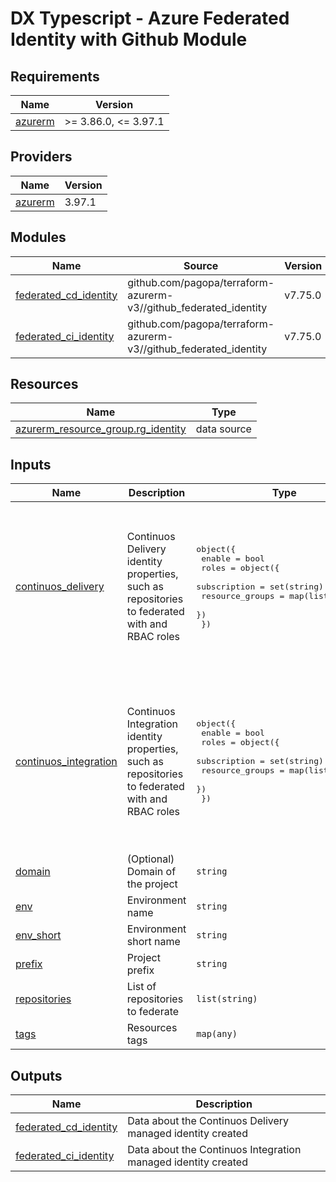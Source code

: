# DX Typescript - Azure Federated Identity with Github Module

<!-- markdownlint-disable -->
<!-- BEGINNING OF PRE-COMMIT-TERRAFORM DOCS HOOK -->
## Requirements

| Name | Version |
|------|---------|
| <a name="requirement_azurerm"></a> [azurerm](#requirement\_azurerm) | >= 3.86.0, <= 3.97.1 |

## Providers

| Name | Version |
|------|---------|
| <a name="provider_azurerm"></a> [azurerm](#provider\_azurerm) | 3.97.1 |

## Modules

| Name | Source | Version |
|------|--------|---------|
| <a name="module_federated_cd_identity"></a> [federated\_cd\_identity](#module\_federated\_cd\_identity) | github.com/pagopa/terraform-azurerm-v3//github_federated_identity | v7.75.0 |
| <a name="module_federated_ci_identity"></a> [federated\_ci\_identity](#module\_federated\_ci\_identity) | github.com/pagopa/terraform-azurerm-v3//github_federated_identity | v7.75.0 |

## Resources

| Name | Type |
|------|------|
| [azurerm_resource_group.rg_identity](https://registry.terraform.io/providers/hashicorp/azurerm/latest/docs/data-sources/resource_group) | data source |

## Inputs

| Name | Description | Type | Default | Required |
|------|-------------|------|---------|:--------:|
| <a name="input_continuos_delivery"></a> [continuos\_delivery](#input\_continuos\_delivery) | Continuos Delivery identity properties, such as repositories to federated with and RBAC roles | <pre>object({<br>    enable = bool<br>    roles = object({<br>      subscription    = set(string)<br>      resource_groups = map(list(string))<br>    })<br>  })</pre> | <pre>{<br>  "enable": true,<br>  "roles": {<br>    "resource_groups": {<br>      "terraform-state-rg": [<br>        "Storage Blob Data Contributor"<br>      ]<br>    },<br>    "subscription": [<br>      "Contributor"<br>    ]<br>  }<br>}</pre> | no |
| <a name="input_continuos_integration"></a> [continuos\_integration](#input\_continuos\_integration) | Continuos Integration identity properties, such as repositories to federated with and RBAC roles | <pre>object({<br>    enable = bool<br>    roles = object({<br>      subscription    = set(string)<br>      resource_groups = map(list(string))<br>    })<br>  })</pre> | <pre>{<br>  "enable": true,<br>  "roles": {<br>    "resource_groups": {<br>      "terraform-state-rg": [<br>        "Storage Blob Data Contributor"<br>      ]<br>    },<br>    "subscription": [<br>      "Reader",<br>      "Reader and Data Access"<br>    ]<br>  }<br>}</pre> | no |
| <a name="input_domain"></a> [domain](#input\_domain) | (Optional) Domain of the project | `string` | `""` | no |
| <a name="input_env"></a> [env](#input\_env) | Environment name | `string` | n/a | yes |
| <a name="input_env_short"></a> [env\_short](#input\_env\_short) | Environment short name | `string` | n/a | yes |
| <a name="input_prefix"></a> [prefix](#input\_prefix) | Project prefix | `string` | n/a | yes |
| <a name="input_repositories"></a> [repositories](#input\_repositories) | List of repositories to federate | `list(string)` | n/a | yes |
| <a name="input_tags"></a> [tags](#input\_tags) | Resources tags | `map(any)` | n/a | yes |

## Outputs

| Name | Description |
|------|-------------|
| <a name="output_federated_cd_identity"></a> [federated\_cd\_identity](#output\_federated\_cd\_identity) | Data about the Continuos Delivery managed identity created |
| <a name="output_federated_ci_identity"></a> [federated\_ci\_identity](#output\_federated\_ci\_identity) | Data about the Continuos Integration managed identity created |
<!-- END OF PRE-COMMIT-TERRAFORM DOCS HOOK -->
